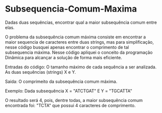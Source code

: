 # Subsequencia-Comum-Maxima
Dadas duas sequências, encontrar qual a maior subsequência comum entre elas. 

O problema da subsequência comum máxima consiste em encontrar a maior sequencia de caracteres entre duas strings, mas para simplificação, nesse código busquei apenas encontrar o comprimento de tal subsequencia máxima. 
Nesse código apliquei o conceito da programação Dinâmica para alcançar a solução de forma mais eficiente.

Entradas do código: 
O tamanho máximo de cada sequência a ser analizada.
As duas sequências (strings) X e Y.

Saida:
O comprimeito da subsequência comum máxima. 

Exemplo:
Dada subsequência X = "ATCTGAT"
E Y = "TGCATTA"

O resultado será 4, pois, dentre todas, a maior subsequência comum encontrada foi: "TCTA" que possui 4 caracteres de comprimento.
